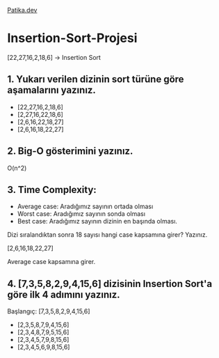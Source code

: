 [Patika.dev](https://www.patika.dev/tr)
# Insertion-Sort-Projesi #

[22,27,16,2,18,6] -> Insertion Sort 

## 1. Yukarı verilen dizinin sort türüne göre aşamalarını yazınız. ##

- [22,27,16,2,18,6]
- [2,27,16,22,18,6]
- [2,6,16,22,18,27]
- [2,6,16,18,22,27]

## 2. Big-O gösterimini yazınız. ##

O(n^2)

## 3. Time Complexity: ##
- Average case: Aradığımız sayının ortada olması
- Worst case: Aradığımız sayının sonda olması
- Best case: Aradığımız sayının dizinin en başında olması. 
 
 Dizi sıralandıktan sonra 18 sayısı hangi case kapsamına girer? Yazınız.
 
 [2,6,16,18,22,27]
 
 Average case kapsamına girer.


## 4. [7,3,5,8,2,9,4,15,6] dizisinin Insertion Sort'a göre ilk 4 adımını yazınız. ##

Başlangıç: [7,3,5,8,2,9,4,15,6]
- [2,3,5,8,7,9,4,15,6]
- [2,3,4,8,7,9,5,15,6]
- [2,3,4,5,7,9,8,15,6]
- [2,3,4,5,6,9,8,15,6]
